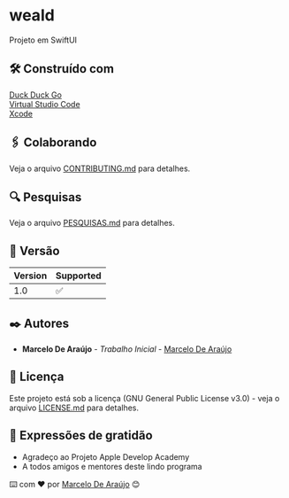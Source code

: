 # weald

Projeto em SwiftUI

## 🛠️ Construído com

[Duck Duck Go](https://duckduckgo.com) <br>
[Virtual Studio Code](https://code.visualstudio.com) <br>
[Xcode](https://developer.apple.com/xcode/) <br>


## 🖇️ Colaborando

Veja o arquivo [CONTRIBUTING.md](https://github.com/AIWASS23/poc-swift/blob/main/CONTRIBUTING.md) para detalhes.

## 🔍 Pesquisas

Veja o arquivo [PESQUISAS.md](https://github.com/AIWASS23/poc-swift/blob/main/PESQUISAS.md) para detalhes.

## 📌 Versão

| Version | Supported          |
| ------- | ------------------ |
| 1.0     | :white_check_mark: |

## ✒️ Autores

* **Marcelo De Araújo** - *Trabalho Inicial* - [Marcelo De Araújo](https://github.com/AIWASS23)

## 📄 Licença

Este projeto está sob a licença (GNU General Public License v3.0) - veja o arquivo [LICENSE.md](https://github.com/AIWASS23/poc-swift/blob/main/LICENSE) para detalhes.

## 🎁 Expressões de gratidão

* Agradeço ao Projeto Apple Develop Academy 
* A todos amigos e mentores deste lindo programa

⌨️ com ❤️ por [Marcelo De Araújo](https://gist.github.com/AIWASS23) 😊
